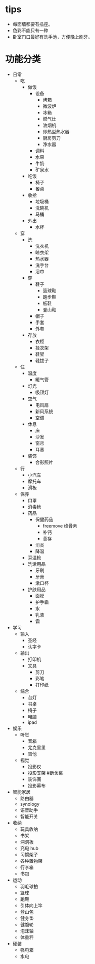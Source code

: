 # tips
- 每面墙都要有插座。
- 色彩不能只有一种
- 卧室门口最好有洗手池，方便晚上刷牙。

# 功能分类
- 日常
	- 吃
		- 做饭
			- 设备
				- 烤箱
				- 微波炉
				- 冰箱
				- 燃气灶
				- 油烟机
				- 即热型热水器
				- 厨房剪刀
				- 净水器
			- 调料
			- 水果
			- 牛奶
			- 矿泉水
		- 吃饭
			- 椅子
			- 餐桌
		- 收拾
			- 垃圾桶
			- 洗碗机
			- 马桶
		- 外出
			- 水杯
	- 穿
		- 洗
			- 洗衣机
			- 晾衣架
			- 热水器
			- 洗手台
			- 浴巾
		- 穿
			- 鞋子
				- 篮球鞋
				- 跑步鞋
				- 板鞋
				- 登山鞋
			- 帽子
			- 手套
			- 外套
		- 存放
			- 衣柜
			- 挂衣架
			- 鞋架
			- 鞋拔子
	- 住
		- 温度
			- 暖气管
		- 灯光
			- 吸顶灯
		- 空气
			- 电风扇
			- 新风系统
			- 空调
		- 休息
			- 床
			- 沙发
			- 窗帘
			- 耳塞
		- 装饰
			- 合影照片
	- 行
		- 小汽车
		- 摩托车
		- 滑板
	- 保养
		- 口罩
		- 消毒枪
		- 药品
			- 保健药品
				- freemove 维骨素
				- 补钙
				- 善存
			- 消炎
			- 降温
		- 耳温枪
		- 洗漱用品
			- 牙刷
			- 牙膏
			- 漱口杯
		- 护肤用品
			- 面膜
			- 护手霜
			- 水
			- 乳液
			- 霜
- 学习
	- 输入
		- 圣经
		- 认字卡
	- 输出
		- 打印机
		- 文具
			- 剪刀
			- 彩笔
			- 打印纸
	- 综合
		- 台灯
		- 书桌
		- 椅子
		- 电脑
		- ipad
- 娱乐
	- 听觉
		- 音箱
		- 尤克里里
		- 吉他
	- 视觉
		- 投影仪
		- 投影支架 #断舍离
		- 装饰画
		- 投影幕布
- 智能家居
	- 路由器
	- synology
	- 语音助手
	- 智能开关
- 收纳
	- 玩具收纳
	- 书架
	- 洞洞板
	- 充电 hub
	- 习惯架子
	- 各种置物架
	- 行李箱
	- 书包
- 运动
	- 羽毛球拍
	- 篮球
	- 跑鞋
	- 引体向上竿
	- 登山包
	- 健身垫
	- 健腹轮
	- 泡沫轴
	- 体重秤
- 硬装
	- 强电箱
	- 水电
 